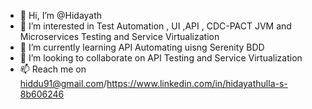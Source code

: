 - 👋 Hi, I’m @Hidayath
- 👀 I’m interested in Test Automation , UI ,API , CDC-PACT JVM and Microservices Testing and Service Virtualization
- 🌱 I’m currently learning API Automating uisng Serenity BDD
- 💞️ I’m looking to collaborate on API Testing and Service Virtualization
- 📫 Reach me on hiddu91@gmail.com/https://www.linkedin.com/in/hidayathulla-s-8b606246

<!---
Hidayath-S/Hidayath-S is a ✨ special ✨ repository because its `README.md` (this file) appears on your GitHub profile.
You can click the Preview link to take a look at your changes.
--->
